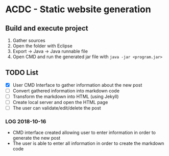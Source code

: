 # ACDC - Static website generation

## Build and execute project
1. Gather sources
2. Open the folder with Eclipse
3. Export -> Java -> Java runnable file
4. Open CMD and run the generated jar file with  ```java -jar <program.jar>```

## TODO List
- [x] User CMD Interface to gather information about the new post
- [ ] Convert gathered information into markdown code
- [ ] Transform the markdown into HTML (using Jekyll)
- [ ] Create local server and open the HTML page
- [ ] The user can validate/edit/delete the post

### LOG 2018-10-16
- CMD interface created allowing user to enter information in order to generate the new post
- The user is able to enter all information in order to create the markdown code
